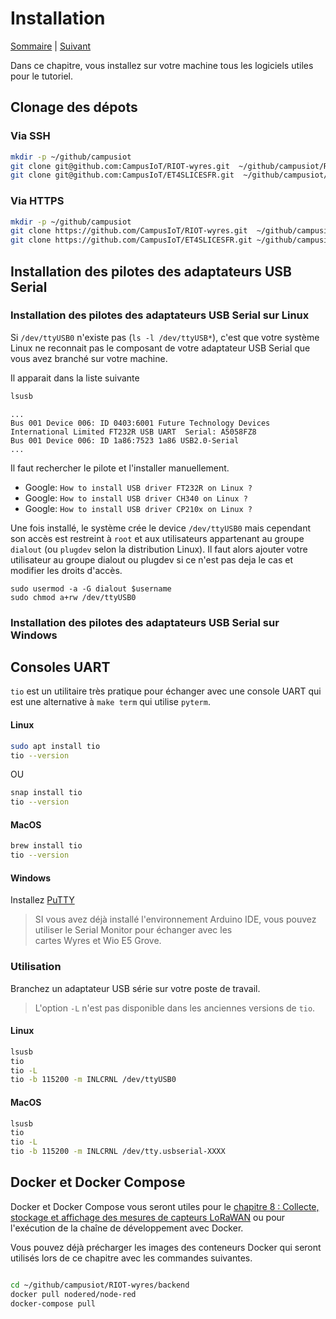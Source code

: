 # Installation

[Sommaire](README.md) |  [Suivant](07.md)

Dans ce chapitre, vous installez sur votre machine tous les logiciels utiles pour le tutoriel.

## Clonage des dépots

### Via SSH
```bash
mkdir -p ~/github/campusiot
git clone git@github.com:CampusIoT/RIOT-wyres.git  ~/github/campusiot/RIOT-wyres
git clone git@github.com:CampusIoT/ET4SLICESFR.git  ~/github/campusiot/ET4SLICESFR
```

### Via HTTPS
```bash
mkdir -p ~/github/campusiot
git clone https://github.com/CampusIoT/RIOT-wyres.git  ~/github/campusiot/RIOT-wyres
git clone https://github.com/CampusIoT/ET4SLICESFR.git ~/github/campusiot/ET4SLICESFR
```

## Installation des pilotes des adaptateurs USB Serial

### Installation des pilotes des adaptateurs USB Serial sur Linux

Si `/dev/ttyUSB0` n'existe pas (`ls -l /dev/ttyUSB*`), c'est que votre système Linux ne reconnait pas le composant de votre adaptateur USB Serial que vous avez branché sur votre machine.

Il apparait dans la liste suivante
```bash
lsusb
```

```
...
Bus 001 Device 006: ID 0403:6001 Future Technology Devices International Limited FT232R USB UART  Serial: A5058FZ8
Bus 001 Device 006: ID 1a86:7523 1a86 USB2.0-Serial 
...
```

Il faut rechercher le pilote et l'installer manuellement.
* Google: `How to install USB driver FT232R on Linux ?`
* Google: `How to install USB driver CH340 on Linux ?`
* Google: `How to install USB driver CP210x on Linux ?`

Une fois installé, le système crée le device `/dev/ttyUSB0` mais cependant son accès est restreint à `root` et aux utilisateurs appartenant au groupe `dialout` (ou `plugdev` selon la distribution Linux). Il faut alors ajouter votre utilisateur au groupe dialout ou plugdev si ce n'est pas deja le cas et modifier les droits d'accès.

```
sudo usermod -a -G dialout $username 
sudo chmod a+rw /dev/ttyUSB0
```

### Installation des pilotes des adaptateurs USB Serial sur Windows


## Consoles UART

`tio` est un utilitaire très pratique pour échanger avec une console UART qui est une alternative à `make term` qui utilise `pyterm`.

#### Linux 

```bash
sudo apt install tio
tio --version
```
OU

```bash
snap install tio
tio --version
```

#### MacOS

```bash
brew install tio
tio --version
```

#### Windows

Installez [PuTTY](https://www.chiark.greenend.org.uk/~sgtatham/putty/latest.html)

> SI vous avez déjà installé l'environnement Arduino IDE, vous pouvez utiliser le Serial Monitor pour échanger avec les   
cartes Wyres et Wio E5 Grove.

### Utilisation

Branchez un adaptateur USB série sur votre poste de travail.

> L'option `-L` n'est pas disponible dans les anciennes versions de `tio`.

#### Linux

```bash
lsusb
tio
tio -L
tio -b 115200 -m INLCRNL /dev/ttyUSB0
```

#### MacOS

```bash
lsusb
tio
tio -L
tio -b 115200 -m INLCRNL /dev/tty.usbserial-XXXX
```


## Docker et Docker Compose

Docker et Docker Compose vous seront utiles pour le [chapitre 8 : Collecte, stockage et affichage des mesures de capteurs LoRaWAN](08.md) ou pour l'exécution de la chaîne de développement avec Docker.

Vous pouvez déjà précharger les images des conteneurs Docker qui seront utilisés lors de ce chapitre avec les commandes suivantes.

```bash

cd ~/github/campusiot/RIOT-wyres/backend
docker pull nodered/node-red
docker-compose pull
```
